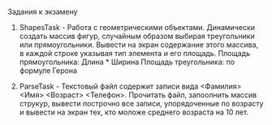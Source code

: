 Задания к экзамену

1. ShapesTask - Работа с геометрическими объектами. Динамически создать массив фигур, случайным образом выбирая треугольники или прямоугольники. Вывести на экран содержание этого массива, в каждой строке указывая тип элемента и его площадь. 
Площадь прямоугольника: Длина * Ширина
Площадь треугольника: по формуле Герона

2. ParseTask - Текстовый файл содержит записи вида <Фамилия> <Имя> <Возраст> <Телефон>.
Прочитать файл, запоолнить массив струкур, вывести построчно все записи, упорядоченные по возрасту и вывести на экран тех, кто моложе среднего возраста на 10 лет.
